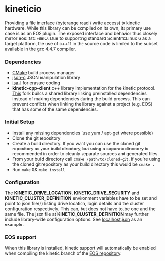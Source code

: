 # kineticio
Providing a file interface (byterange read / write access) to kinetic hardware. While this library can be compiled on its own, its primary use case is as an EOS plugin. The exposed interface and behavior thus closely mirror eos::fst::FileIO. Due to supporting standard ScientificLinux 6 as a target platform, the use of c++11 in the source code is limited to the subset available in the gcc 4.4.7 compiler.

### Dependencies
+ [CMake](http://www.cmake.org) build process manager
+ [json-c](https://github.com/json-c/json-c) JSON manipulation library
+ [isa-l](https://01.org/intel%C2%AE-storage-acceleration-library-open-source-version) for erasure coding
+ **kinetic-cpp-client** c++ library implementation for the kinetic protocol. [This](https://github.com/plensing/kinetic-cpp-client) fork builds a shared library linking preinstalled dependencies instead of making dependencies during the build process. This can prevent conflicts when linking the library against a project (e.g. EOS) that has some of the same dependencies.  

### Initial Setup
+ Install any missing dependencies (use yum / apt-get where possible)
+ Clone the git repository
+ Create a build directory. If you want you can use the cloned git repository as your build directory, but using a separate directory is recommended in order to cleanly separate sources and generated files. 
+ From your build directory call `cmake /path/to/cloned-git`, if you're using the cloned git repository as your build directory this would be `cmake .`
+ Run `make` && `make install`

### Configuration
The **KINETIC_DRIVE_LOCATION**, **KINETIC_DRIVE_SECURITY** and **KINETIC_CLUSTER_DEFINITION** environment variables have to be set and point to json file(s) listing drive location, login details and the cluster configuration respectively. This can, but does not have to, be one and the same file. The json file at **KINETIC_CLUSTER_DEFINITION** may further include library-wide configuration options. See [localhost.json](test/localhost.json) as an example. 

### EOS support
When this library is installed, kinetic support will automatically be enabled when compiling the kinetic branch of the [EOS repository](http://eos.cern.ch/cgi-bin/cgit.cgi/eos/).